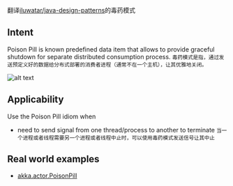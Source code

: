 翻译[iluwatar/java-design-patterns](https://github.com/iluwatar/java-design-patterns/tree/master/poison-pill)的毒药模式

## Intent
Poison Pill is known predefined data item that allows to provide
graceful shutdown for separate distributed consumption process.
`毒药模式是指，通过发送预定义好的数据给分布式部署的消费者进程（通常不在一个主机），让其优雅地关闭。`

![alt text](https://github.com/iluwatar/java-design-patterns/raw/master/poison-pill/etc/poison-pill.png)

## Applicability
Use the Poison Pill idiom when

* need to send signal from one thread/process to another to terminate
`当一个进程或者线程需要另一个进程或者线程中止时，可以使用毒药模式发送信号让其中止`

## Real world examples
* [akka.actor.PoisonPill](http://doc.akka.io/docs/akka/2.1.4/java/untyped-actors.html)
